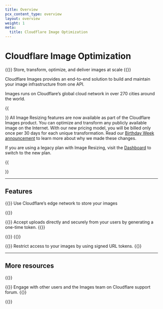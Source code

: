 ```yaml
---
title: Overview
pcx_content_type: overview
layout: overview
weight: 1
meta:
  title: Cloudflare Image Optimization
---
```


# Cloudflare Image Optimization

{{<description>}}
Store, transform, optimize, and deliver images at scale
{{</description>}}

Cloudflare Images provides an end-to-end solution to build and maintain your image infrastructure from one API.

Images runs on Cloudflare’s global cloud network in over 270 cities around the world.

{{<Aside type="note" header="Image Resizing is now available as transformations">}}
All Image Resizing features are now available as part of the Cloudflare Images product. You can optimize and transform any publicly available image on the Internet. With our new pricing model, you will be billed only once per 30 days for each unique transformation. Read our [Birthday Week announcement](https://blog.cloudflare.com/merging-images-and-image-resizing/) to learn more about why we made these changes.

If you are using a legacy plan with Image Resizing, visit the [Dashboard](https://dash.cloudflare.com/) to switch to the new plan.

{{</Aside>}}

---

## Features

{{<feature header="Storage" href="/images/upload-images/">}}
Use Cloudflare’s edge network to store your images

{{</feature>}}

{{<feature header="User uploaded images" href="/images/direct-creator-upload/">}}
Accept uploads directly and securely from your users by generating a one-time token.
{{</feature>}}

{{<feature header="Create variants by transforming images" href="/images/transform-images" cta="Create variants by transoforming images">}}
{{</feature>}}

{{<feature header="Control access to your images" href="/images/serve-private-images" cta="Control access to your images">}}
Restrict access to your images by using signed URL tokens.
{{</feature>}}

---

## More resources

{{<resource-group>}}
 
{{<resource header="Community Forum" href="https://community.cloudflare.com/c/developers/images/63" icon="learning-center-book">}}
Engage with other users and the Images team on Cloudflare support forum.
{{</resource>}}
 
{{</resource-group>}}
